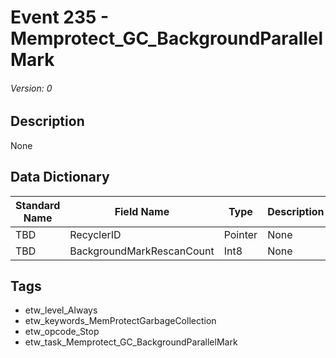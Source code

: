 # Event 235 - Memprotect_GC_BackgroundParallelMark
###### Version: 0

## Description
None

## Data Dictionary
|Standard Name|Field Name|Type|Description|Sample Value|
|---|---|---|---|---|
|TBD|RecyclerID|Pointer|None|`None`|
|TBD|BackgroundMarkRescanCount|Int8|None|`None`|

## Tags
* etw_level_Always
* etw_keywords_MemProtectGarbageCollection
* etw_opcode_Stop
* etw_task_Memprotect_GC_BackgroundParallelMark